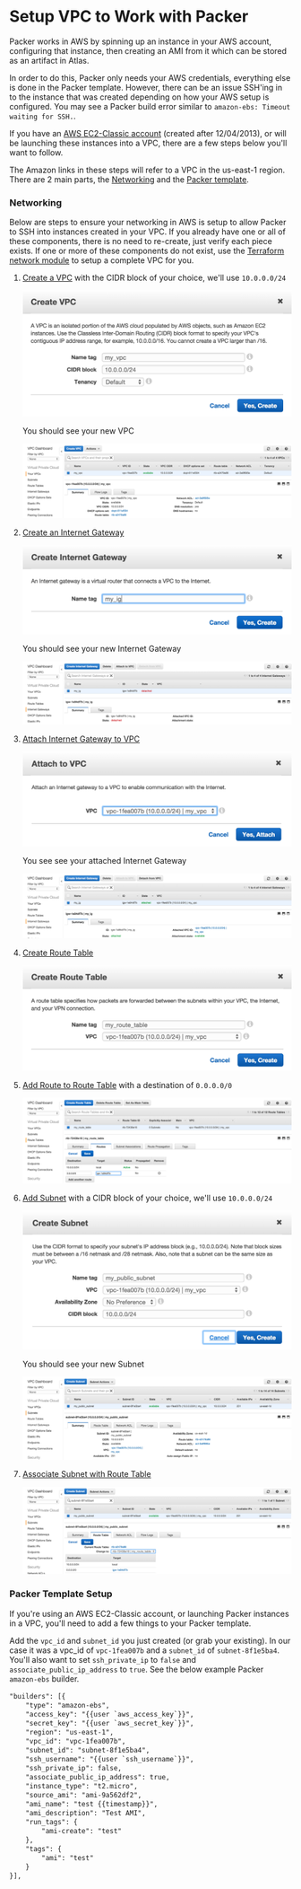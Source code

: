 # Setup VPC to Work with Packer

Packer works in AWS by spinning up an instance in your AWS account, configuring that instance, then creating an AMI from it which can be stored as an artifact in Atlas.

In order to do this, Packer only needs your AWS credentials, everything else is done in the Packer template. However, there can be an issue SSH'ing in to the instance that was created depending on how your AWS setup is configured. You may see a Packer build error similar to `amazon-ebs: Timeout waiting for SSH.`.

If you have an [AWS EC2-Classic account](http://docs.aws.amazon.com/AWSEC2/latest/UserGuide/using-vpc.html#differences-ec2-classic-vpc) (created after 12/04/2013), or will be launching these instances into a VPC, there are a few steps below you'll want to follow.

The Amazon links in these steps will refer to a VPC in the us-east-1 region. There are 2 main parts, the [Networking](#networking) and the [Packer template](#packer-template-setup).

### Networking

Below are steps to ensure your networking in AWS is setup to allow Packer to SSH into instances created in your VPC. If you already have one or all of these components, there is no need to re-create, just verify each piece exists. If one or more of these components do not exist, use the [Terraform network module](../metamon/ops/terraform/network) to setup a complete VPC for you.

1. [Create a VPC](https://console.aws.amazon.com/vpc/home?region=us-east-1#vpcs:) with the CIDR block of your choice, we'll use `10.0.0.0/24`

   ![Create VPC](screenshots/create_vpc.png)

   You should see your new VPC

   ![VPC](screenshots/vpc.png)
1. [Create an Internet Gateway](https://console.aws.amazon.com/vpc/home?region=us-east-1#igws:)

   ![Create Internet Gateway](screenshots/create_ig.png)

   You should see your new Internet Gateway

   ![Internet Gateway Unattached](screenshots/ig_unattached.png)
1. [Attach Internet Gateway to VPC](https://console.aws.amazon.com/vpc/home?region=us-east-1#igws:)

   ![Attach Internet Gateway to VPC](screenshots/attach_ig_to_vpc.png)

   You see see your attached Internet Gateway

   ![Internet Gateway Attached](screenshots/ig_attached.png)
1. [Create Route Table](https://console.aws.amazon.com/vpc/home?region=us-east-1#routetables:)

   ![Create Route Table](screenshots/create_route_table.png)
1. [Add Route to Route Table](https://console.aws.amazon.com/vpc/home?region=us-east-1#routetables:) with a destination of `0.0.0.0/0`

   ![Create Route](screenshots/create_route.png)
1. [Add Subnet](https://console.aws.amazon.com/vpc/home?region=us-east-1#subnets:) with a CIDR block of your choice, we'll use `10.0.0.0/24`

   ![Create Subnet](screenshots/create_subnet.png)

   You should see your new Subnet

   ![Subnet](screenshots/subnet.png)
1. [Associate Subnet with Route Table](https://console.aws.amazon.com/vpc/home?region=us-east-1#subnets:)

   ![Associate Subnet with Route Table](screenshots/associate_route_table.png)

### Packer Template Setup

If you're using an AWS EC2-Classic account, or launching Packer instances in a VPC, you'll need to add a few things to your Packer template.

Add the `vpc_id` and `subnet_id` you just created (or grab your existing). In our case it was a vpc\_id of `vpc-1fea007b` and a `subnet_id` of `subnet-8f1e5ba4`. You'll also want to set `ssh_private_ip` to `false` and `associate_public_ip_address` to `true`. See the below example Packer `amazon-ebs` builder.

```
"builders": [{
    "type": "amazon-ebs",
    "access_key": "{{user `aws_access_key`}}",
    "secret_key": "{{user `aws_secret_key`}}",
    "region": "us-east-1",
    "vpc_id": "vpc-1fea007b",
    "subnet_id": "subnet-8f1e5ba4",
    "ssh_username": "{{user `ssh_username`}}",
    "ssh_private_ip": false,
    "associate_public_ip_address": true,
    "instance_type": "t2.micro",
    "source_ami": "ami-9a562df2",
    "ami_name": "test {{timestamp}}",
    "ami_description": "Test AMI",
    "run_tags": {
        "ami-create": "test"
    },
    "tags": {
        "ami": "test"
    }
}],
```
